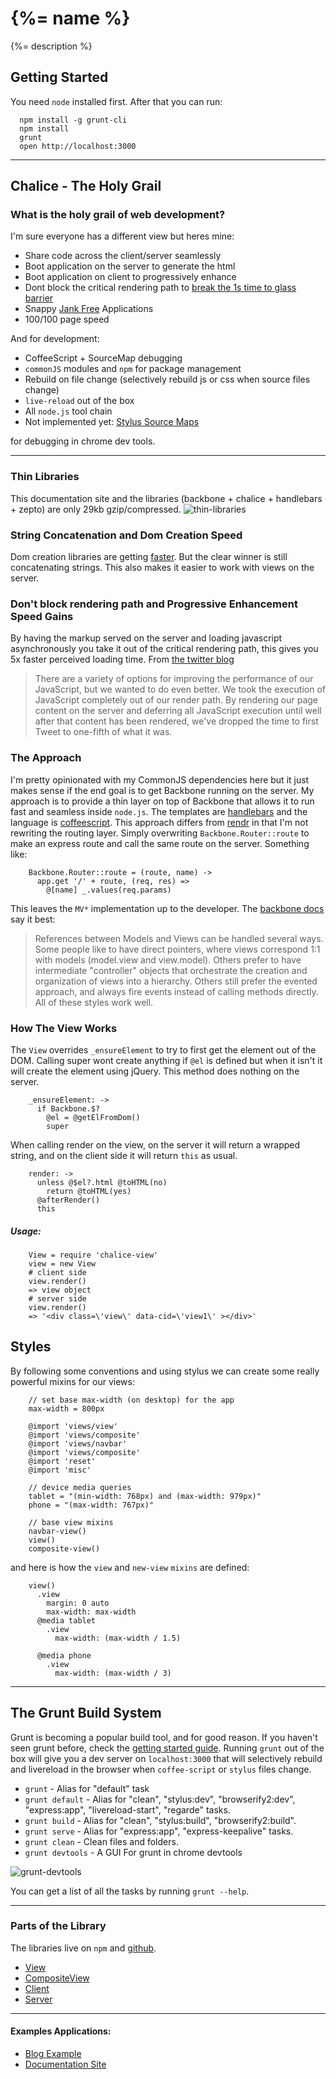 # {%= name %}

{%= description %}

## Getting Started
You need `node` installed first. After that you can run:
```
  npm install -g grunt-cli
  npm install
  grunt
  open http://localhost:3000
```

---

## Chalice - The Holy Grail

### What is the holy grail of web development?
I'm sure everyone has a different view but heres mine:

- Share code across the client/server seamlessly
- Boot application on the server to generate the html
- Boot application on client to progressively enhance
- Dont block the critical rendering path to [break the 1s time to glass barrier](http://www.igvita.com/slides/2013/breaking-1s-mobile-barrier.pdf)
- Snappy [Jank Free](http://www.jankfree.com/) Applications
- 100/100 page speed

And for development:

- CoffeeScript + SourceMap debugging
- `commonJS` modules and  `npm` for package management
- Rebuild on file change (selectively rebuild js or css when source files change)
- `live-reload` out of the box
- All `node.js` tool chain
- Not implemented yet: [Stylus Source Maps](https://github.com/LearnBoost/stylus/pull/886)

for debugging in chrome dev tools.

---

### Thin Libraries
This documentation site and the libraries (backbone + chalice + handlebars + zepto) are only 29kb gzip/compressed.
![thin-libraries](http://f.cl.ly/items/0Q292M0K1x153N2a2M2B/Screen%20Shot%202013-04-02%20at%2011.27.18%20PM.png)

### String Concatenation and Dom Creation Speed
Dom creation libraries are getting [faster](http://jsperf.com/dom-creation-libs). But the clear winner is still concatenating strings. This also makes it easier to work with views on the server.


### Don't block rendering path and Progressive Enhancement Speed Gains
By having the markup served on the server and loading javascript asynchronously you take it out of the critical
rendering path, this gives you 5x faster perceived loading time. From [the twitter
blog](http://engineering.twitter.com/2012/05/improving-performance-on-twittercom.html)
> There are a variety of options for improving the performance of our JavaScript, but we wanted to do even better. We took the execution of JavaScript completely out of our render path. By rendering our page content on the server and deferring all JavaScript execution until well after that content has been rendered, we've dropped the time to first Tweet to one-fifth of what it was.

### The Approach
I'm pretty opinionated with my CommonJS dependencies here but it just makes sense
if the end goal is to get Backbone running on the server. My approach is
to provide a thin layer on top of Backbone that allows it to run fast
and seamless inside `node.js`. The templates are [handlebars]() and the
language is [coffeescript](). This approach differs from [rendr]() in
that I'm not rewriting the routing layer. Simply overwriting
`Backbone.Router::route` to make an express route and call the same
route on the server. Something like:

        Backbone.Router::route = (route, name) ->
          app.get '/' + route, (req, res) =>
            @[name] _.values(req.params)

This leaves the `MV*` implementation up to the developer.
The [backbone docs](http://backbonejs.org) say it best:
>References between Models and Views can be handled several ways. Some people like to have direct pointers, where views correspond 1:1 with models (model.view and view.model). Others prefer to have intermediate "controller" objects that orchestrate the creation and organization of views into a hierarchy. Others still prefer the evented approach, and always fire events instead of calling methods directly. All of these styles work well.


### How The View Works
The `View` overrides `_ensureElement` to try to first get the element
out of the DOM.  Calling super wont create anything if `@el` is defined but when
it isn't it will create the element using jQuery. This method does nothing on
the server.

        _ensureElement: ->
          if Backbone.$?
            @el = @getElFromDom()
            super

When calling render on the view, on the server it will return a wrapped
string, and on the client side it will return `this` as usual.

        render: ->
          unless @$el?.html @toHTML(no)
            return @toHTML(yes)
          @afterRender()
          this

##### Usage:

        View = require 'chalice-view'
        view = new View
        # client side
        view.render()
        => view object
        # server side
        view.render()
        => '<div class=\'view\' data-cid=\'view1\' ></div>'


## Styles
By following some conventions and using stylus we can create some really 
powerful mixins for our views:

        // set base max-width (on desktop) for the app
        max-width = 800px

        @import 'views/view'
        @import 'views/composite'
        @import 'views/navbar'
        @import 'views/composite'
        @import 'reset'
        @import 'misc'

        // device media queries
        tablet = "(min-width: 768px) and (max-width: 979px)"
        phone = "(max-width: 767px)"

        // base view mixins
        navbar-view()
        view()
        composite-view()


and here is how the `view` and `new-view` `mixins` are defined:

        view()
          .view
            margin: 0 auto
            max-width: max-width
          @media tablet
            .view
              max-width: (max-width / 1.5)

          @media phone
            .view
              max-width: (max-width / 3)

---

## The Grunt Build System
Grunt is becoming a popular build tool, and for good reason. If you
haven't seen grunt before, check the [getting started guide](). Running
`grunt` out of the box will give you a dev server on `localhost:3000`
that will selectively rebuild and livereload in the browser when `coffee-script` or `stylus` files
change.

- `grunt` - Alias for "default" task
- `grunt default` - Alias for "clean", "stylus:dev", "browserify2:dev", "express:app", "livereload-start", "regarde" tasks.
- `grunt build` - Alias for "clean", "stylus:build", "browserify2:build".
- `grunt serve` - Alias for "express:app", "express-keepalive" tasks.
- `grunt clean` - Clean files and folders.
- `grunt devtools` - A GUI For grunt in chrome devtools

![grunt-devtools](http://cloud.shanejon.as/image/3s0l2X3J0I1f/Screen%20Shot%202013-03-31%20at%2011.00.08%20PM.png)

You can get a list of all the tasks by running `grunt --help`.

---

### Parts of the Library
The libraries live on `npm` and [github](http://github.com/shanejonas).

- [View](https://github.com/shanejonas/chalice-view)
- [CompositeView](https://github.com/shanejonas/chalice-compositeview)
- [Client](https://github.com/shanejonas/chalice-client)
- [Server](https://github.com/shanejonas/chalice-server)

---

#### Examples Applications:
- [Blog Example](https://github.com/shanejonas/chalice-blog)
- [Documentation Site](https://github.com/shanejonas/chalice)

